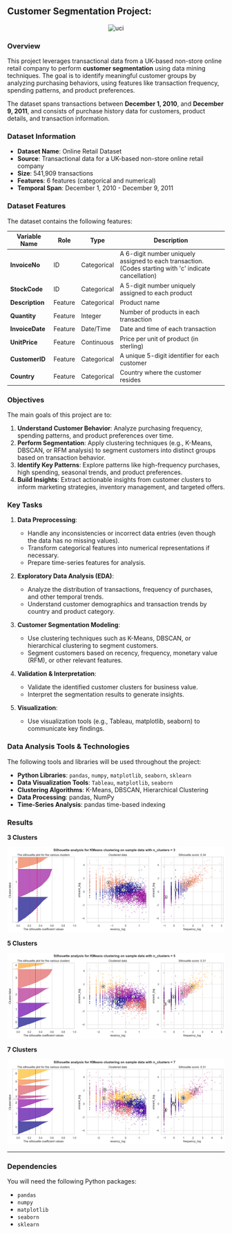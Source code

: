 ## Customer Segmentation Project:

<p align="center">
  <img src="https://towardsdatascience.com/wp-content/uploads/2019/01/1z55Hi1HtLpdBhhPQbS9rZQ.gif" alt="uci" height="120">
</p>

### Overview
This project leverages transactional data from a UK-based non-store online retail company to perform **customer segmentation** using data mining techniques. The goal is to identify meaningful customer groups by analyzing purchasing behaviors, using features like transaction frequency, spending patterns, and product preferences.

The dataset spans transactions between **December 1, 2010**, and **December 9, 2011**, and consists of purchase history data for customers, product details, and transaction information.


### Dataset Information
- **Dataset Name**: Online Retail Dataset  
- **Source**: Transactional data for a UK-based non-store online retail company  
- **Size**: 541,909 transactions  
- **Features**: 6 features (categorical and numerical)  
- **Temporal Span**: December 1, 2010 - December 9, 2011  


### Dataset Features  

The dataset contains the following features:

| **Variable Name** | **Role**   | **Type**       | **Description**                                   |  
|--------------------|-------------|----------------|--------------------------------------------------|  
| **InvoiceNo**      | ID           | Categorical   | A 6-digit number uniquely assigned to each transaction. (Codes starting with 'c' indicate cancellation) |  
| **StockCode**      | ID           | Categorical   | A 5-digit number uniquely assigned to each product |  
| **Description**    | Feature      | Categorical   | Product name                                      |  
| **Quantity**       | Feature      | Integer       | Number of products in each transaction            |  
| **InvoiceDate**     | Feature      | Date/Time     | Date and time of each transaction                 |  
| **UnitPrice**      | Feature      | Continuous    | Price per unit of product (in sterling)          |  
| **CustomerID**     | Feature      | Categorical   | A unique 5-digit identifier for each customer    |  
| **Country**        | Feature      | Categorical   | Country where the customer resides               |  


### Objectives
The main goals of this project are to:

1. **Understand Customer Behavior**: Analyze purchasing frequency, spending patterns, and product preferences over time.
2. **Perform Segmentation**: Apply clustering techniques (e.g., K-Means, DBSCAN, or RFM analysis) to segment customers into distinct groups based on transaction behavior.
3. **Identify Key Patterns**: Explore patterns like high-frequency purchases, high spending, seasonal trends, and product preferences.
4. **Build Insights**: Extract actionable insights from customer clusters to inform marketing strategies, inventory management, and targeted offers.


### Key Tasks
1. **Data Preprocessing**:
   - Handle any inconsistencies or incorrect data entries (even though the data has no missing values).
   - Transform categorical features into numerical representations if necessary.
   - Prepare time-series features for analysis.

2. **Exploratory Data Analysis (EDA)**:
   - Analyze the distribution of transactions, frequency of purchases, and other temporal trends.
   - Understand customer demographics and transaction trends by country and product category.

3. **Customer Segmentation Modeling**:
   - Use clustering techniques such as K-Means, DBSCAN, or hierarchical clustering to segment customers.
   - Segment customers based on recency, frequency, monetary value (RFM), or other relevant features.

4. **Validation & Interpretation**:
   - Validate the identified customer clusters for business value.
   - Interpret the segmentation results to generate insights.

5. **Visualization**:
   - Use visualization tools (e.g., Tableau, matplotlib, seaborn) to communicate key findings.


### Data Analysis Tools & Technologies
The following tools and libraries will be used throughout the project:

- **Python Libraries**: `pandas`, `numpy`, `matplotlib`, `seaborn`, `sklearn`
- **Data Visualization Tools**: `Tableau`, `matplotlib`, `seaborn`
- **Clustering Algorithms**: K-Means, DBSCAN, Hierarchical Clustering
- **Data Processing**: pandas, NumPy
- **Time-Series Analysis**: pandas time-based indexing  


### Results

**3 Clusters**

![3](./img/3_cluster.png)

**5 Clusters**

![5](./img/5_cluster.png)

**7 Clusters**

![7](./img/7_cluster.png)

---

### Dependencies
You will need the following Python packages:
- `pandas`
- `numpy`
- `matplotlib`
- `seaborn`
- `sklearn`
